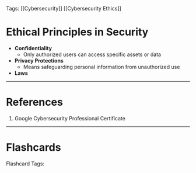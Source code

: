 Tags: [[Cybersecurity]] [[Cybersecurity Ethics]]

# Ethical Principles in Security

- **Confidentiality**
  - Only authorized users can access specific assets or data
- **Privacy Protections**
  - Means safeguarding personal information from unauthorized use
- **Laws**

---

# References

1. Google Cybersecurity Professional Certificate

---

# Flashcards

Flashcard Tags: 
